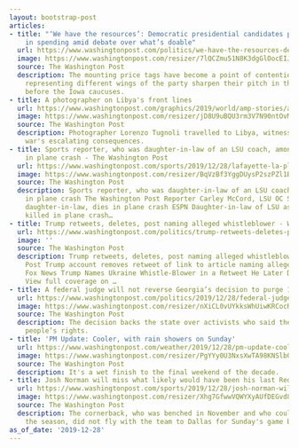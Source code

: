 ```yaml
---
layout: bootstrap-post
articles:
- title: "‘We have the resources’: Democratic presidential candidates propose trillions
    in spending amid debate over what’s doable"
  url: https://www.washingtonpost.com/politics/we-have-the-resources-democratic-presidential-candidates-propose-trillions-in-spending-amid-debate-over-whats-doable/2019/12/28/1d8a74e0-28c6-11ea-a14c-412f7b9e2717_story.html
  image: https://www.washingtonpost.com/resizer/7lQCZmu51N8K3dgGlOocEIJDVFE=/1440x0/smart/arc-anglerfish-washpost-prod-washpost.s3.amazonaws.com/public/XKUZRXBJCYI6VLLTF7JJIUQOS4.jpg
  source: The Washington Post
  description: The mounting price tags have become a point of contention as candidates
    representing different wings of the party sharpen their pitch in the final weeks
    before the Iowa caucuses.
- title: A photographer on Libya's front lines
  url: https://www.washingtonpost.com/graphics/2019/world/amp-stories/a-photographer-on-libyas-front-lines/
  image: https://www.washingtonpost.com/resizer/jD8U9uBQU3rm3V7N90ntOvMDO1o=/1200x630/filters:focal(1650x1101:3350x2234):quality(100)/arc-anglerfish-washpost-prod-washpost/public/MBEWWRBFLYI6VHGJ4GOPXSD6KE.jpg
  source: The Washington Post
  description: Photographer Lorenzo Tugnoli travelled to Libya, witnessing the civil
    war's escalating consequences.
- title: Sports reporter, who was daughter-in-law of an LSU coach, among 5 killed
    in plane crash - The Washington Post
  url: https://www.washingtonpost.com/sports/2019/12/28/lafayette-la-plane-crash-carley-mccord-death/
  image: https://www.washingtonpost.com/resizer/BqVzBf3YggDUysP2szPZl1BTb5c=/1440x0/smart/arc-anglerfish-washpost-prod-washpost.s3.amazonaws.com/public/5VUI56BJWII6VHGJ4GOPXSD6KE.jpg
  source: The Washington Post
  description: Sports reporter, who was daughter-in-law of an LSU coach, among 5 killed
    in plane crash The Washington Post Reporter Carley McCord, LSU OC Steve Ensminger's
    daughter-in-law, dies in plane crash ESPN Daughter-in-law of LSU assistant coach
    killed in plane crash…
- title: Trump retweets, deletes, post naming alleged whistleblower - Washington Post
  url: https://www.washingtonpost.com/politics/trump-retweets-deletes-post-naming-alleged-whistleblower/2019/12/28/37290194-29c7-11ea-9cc9-e19cfbc87e51_story.html
  image: ''
  source: The Washington Post
  description: Trump retweets, deletes, post naming alleged whistleblower Washington
    Post Trump account removes retweet of link to article naming alleged whistleblower
    Fox News Trump Names Ukraine Whistle-Blower in a Retweet He Later Deleted Bloomberg
    View full coverage on …
- title: A federal judge will not reverse Georgia’s decision to purge 100,000 voters
  url: https://www.washingtonpost.com/politics/2019/12/28/federal-judge-will-not-reverse-georgias-decision-purge-voters/
  image: https://www.washingtonpost.com/resizer/nXiCL0vUYkksWhUiwKRCocRuRBE=/1440x0/smart/d1i4t8bqe7zgj6.cloudfront.net/thumbnails/5e07978dcff47e0009294aab/2019-12-28T174219Z_1_OVBBWB7XB_RTRMADC_0_USA-ELECTION-GEORGIA.jpg
  source: The Washington Post
  description: The decision backs the state over activists who said the removals violate
    people’s rights.
- title: 'PM Update: Cooler, with rain showers on Sunday'
  url: https://www.washingtonpost.com/weather/2019/12/28/pm-update-cooler-with-rain-showers-sunday/
  image: https://www.washingtonpost.com/resizer/PgYYy0U3NxsXwTA98KNSlb0LSTk=/1484x0/arc-anglerfish-washpost-prod-washpost.s3.amazonaws.com/public/LUXXLYVLYVARTAGQGLRKTPPJBA.jpg
  source: The Washington Post
  description: It's a wet finish to the final weekend of the decade.
- title: Josh Norman will miss what likely would have been his last Redskins game
  url: https://www.washingtonpost.com/sports/2019/12/28/josh-norman-will-miss-what-likely-would-have-been-his-last-redskins-game/
  image: https://www.washingtonpost.com/resizer/Xhg7GfwwVQWYXyAUfDEGvd8Ybsw=/1440x0/smart/arc-anglerfish-washpost-prod-washpost.s3.amazonaws.com/public/S2I5HLA7QMI6VMBU3Z64FNIZTM.jpg
  source: The Washington Post
  description: The cornerback, who was benched in November and who could be cut after
    the season, did not fly with the team to Dallas for Sunday's game because of illness.
as_of_date: '2019-12-28'
---
```


